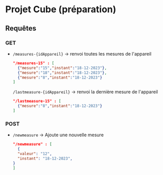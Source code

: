# Projet Cube (préparation)
## Requêtes
### GET
- `/measures-{idAppareil}` → renvoi toutes les mesures de l'appareil
  ```json
  "/measures-15" : [
    {"mesure":"15","instant":"18-12-2023"},
    {"mesure":"18","instant":"18-12-2023"},
    {"mesure":"8","instant":"18-12-2023"}
  ]
  ```
  `/lastmeasure-{idAppareil}` → renvoi la dernière mesure de l'appareil
  ```json
  "/lastmeasure-15" : [
    {"mesure":"8","instant":"18-12-2023"}
  ]
  ```
### POST
- `/newmeasure` → Ajoute une nouvelle mesure
  ```json
  "/newmeasure" : [
    {
    "valeur": "12",
    "instant": "18-12-2023",
  }
  ]
  ```